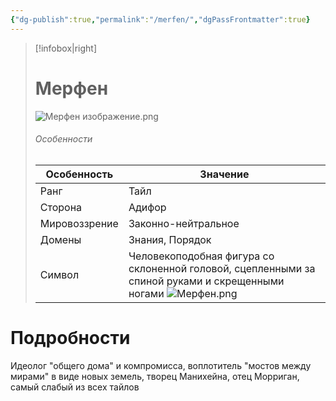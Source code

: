 ```yaml
---
{"dg-publish":true,"permalink":"/merfen/","dgPassFrontmatter":true}
---
```


> [!infobox|right]
> # Мерфен
> ![Мерфен изображение.png](/img/user/%D0%98%D0%B7%D0%BE%D0%B1%D1%80%D0%B0%D0%B6%D0%B5%D0%BD%D0%B8%D1%8F/%D0%9C%D0%B5%D1%80%D1%84%D0%B5%D0%BD%20%D0%B8%D0%B7%D0%BE%D0%B1%D1%80%D0%B0%D0%B6%D0%B5%D0%BD%D0%B8%D0%B5.png)
> ###### Особенности
> | Особенность | Значение |
> | ---- | ---- |
> | Ранг |Тайл |
> | Сторона | Адифор|
> | Мировоззрение | Законно-нейтральное |
> | Домены |Знания, Порядок|
> |Символ| Человекоподобная фигура со склоненной головой, сцепленными за спиной руками и скрещенными ногами ![Мерфен.png](/img/user/%D0%98%D0%B7%D0%BE%D0%B1%D1%80%D0%B0%D0%B6%D0%B5%D0%BD%D0%B8%D1%8F/%D0%9C%D0%B5%D1%80%D1%84%D0%B5%D0%BD.png)|


# Подробности

Идеолог "общего дома" и компромисса, воплотитель "мостов между мирами" в виде новых земель, творец Манихейна, отец Морриган, самый слабый из всех тайлов
